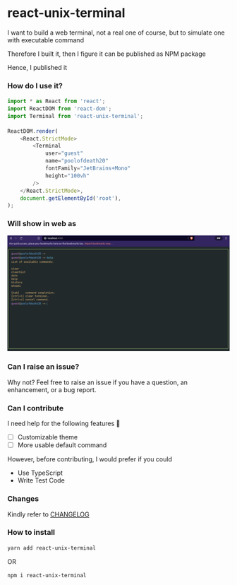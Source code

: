 # **react-unix-terminal**

I want to build a web terminal, not a real one of course, but to simulate one with executable command

Therefore I built it, then I figure it can be published as NPM package

Hence, I published it

### How do I use it?

```ts
import * as React from 'react';
import ReactDOM from 'react-dom';
import Terminal from 'react-unix-terminal';

ReactDOM.render(
    <React.StrictMode>
        <Terminal
            user="guest"
            name="poolofdeath20"
            fontFamily="JetBrains+Mono"
            height="100vh"
        />
    </React.StrictMode>,
    document.getElementById('root'),
);
```

### Will show in web as

![alt output](doc/img/demo.png)

### Can I raise an issue?

Why not? Feel free to raise an issue if you have a question, an enhancement, or a bug report.

### Can I contribute

I need help for the following features 🙂

-   [ ] Customizable theme
-   [ ] More usable default command

However, before contributing, I would prefer if you could

-   Use TypeScript
-   Write Test Code

### Changes

Kindly refer to [CHANGELOG](https://github.com/P-YNPM/react-unix-terminal/blob/main/CHANGELOG.md)

### How to install

```sh
yarn add react-unix-terminal
```

OR

```sh
npm i react-unix-terminal
```
